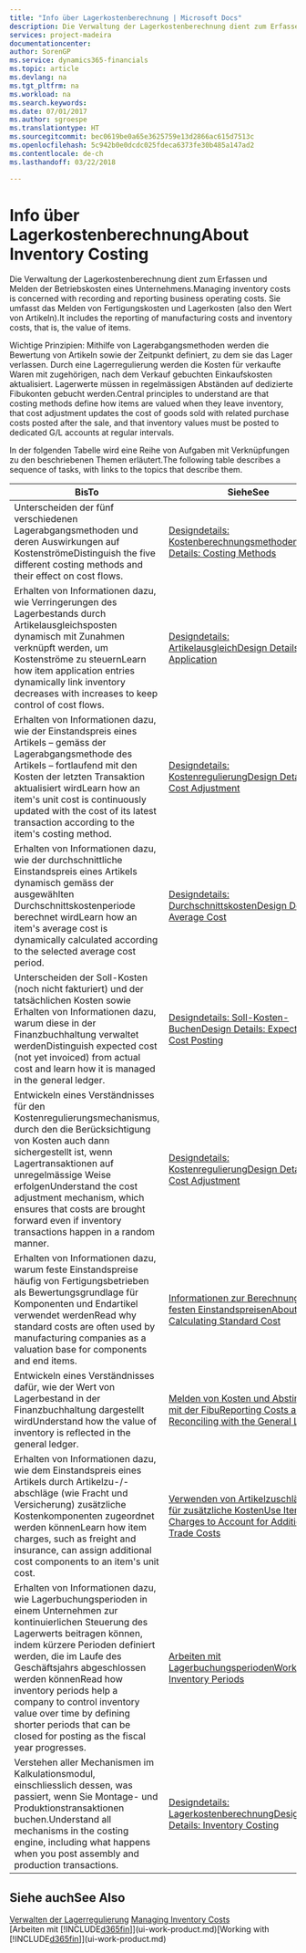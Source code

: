 ```yaml
---
title: "Info über Lagerkostenberechnung | Microsoft Docs"
description: Die Verwaltung der Lagerkostenberechnung dient zum Erfassen und Melden der Betriebskosten eines Unternehmens. Sie umfasst das Melden von Fertigungskosten und Lagerkosten (also den Wert von Artikeln).
services: project-madeira
documentationcenter: 
author: SorenGP
ms.service: dynamics365-financials
ms.topic: article
ms.devlang: na
ms.tgt_pltfrm: na
ms.workload: na
ms.search.keywords: 
ms.date: 07/01/2017
ms.author: sgroespe
ms.translationtype: HT
ms.sourcegitcommit: bec0619be0a65e3625759e13d2866ac615d7513c
ms.openlocfilehash: 5c942b0e0dcdc025fdeca6373fe30b485a147ad2
ms.contentlocale: de-ch
ms.lasthandoff: 03/22/2018

---
```

# <a name="about-inventory-costing"></a><span data-ttu-id="c7e95-104">Info über Lagerkostenberechnung</span><span class="sxs-lookup"><span data-stu-id="c7e95-104">About Inventory Costing</span></span>
<span data-ttu-id="c7e95-105">Die Verwaltung der Lagerkostenberechnung dient zum Erfassen und Melden der Betriebskosten eines Unternehmens.</span><span class="sxs-lookup"><span data-stu-id="c7e95-105">Managing inventory costs is concerned with recording and reporting business operating costs.</span></span> <span data-ttu-id="c7e95-106">Sie umfasst das Melden von Fertigungskosten und Lagerkosten (also den Wert von Artikeln).</span><span class="sxs-lookup"><span data-stu-id="c7e95-106">It includes the reporting of manufacturing costs and inventory costs, that is, the value of items.</span></span>  

 <span data-ttu-id="c7e95-107">Wichtige Prinzipien: Mithilfe von Lagerabgangsmethoden werden die Bewertung von Artikeln sowie der Zeitpunkt definiert, zu dem sie das Lager verlassen. Durch eine Lagerregulierung werden die Kosten für verkaufte Waren mit zugehörigen, nach dem Verkauf gebuchten Einkaufskosten aktualisiert. Lagerwerte müssen in regelmässigen Abständen auf dedizierte Fibukonten gebucht werden.</span><span class="sxs-lookup"><span data-stu-id="c7e95-107">Central principles to understand are that costing methods define how items are valued when they leave inventory, that cost adjustment updates the cost of goods sold with related purchase costs posted after the sale, and that inventory values must be posted to dedicated G/L accounts at regular intervals.</span></span>  

 <span data-ttu-id="c7e95-108">In der folgenden Tabelle wird eine Reihe von Aufgaben mit Verknüpfungen zu den beschriebenen Themen erläutert.</span><span class="sxs-lookup"><span data-stu-id="c7e95-108">The following table describes a sequence of tasks, with links to the topics that describe them.</span></span>   

|<span data-ttu-id="c7e95-109">**Bis**</span><span class="sxs-lookup"><span data-stu-id="c7e95-109">**To**</span></span>|<span data-ttu-id="c7e95-110">**Siehe**</span><span class="sxs-lookup"><span data-stu-id="c7e95-110">**See**</span></span>|  
|------------|-------------|  
|<span data-ttu-id="c7e95-111">Unterscheiden der fünf verschiedenen Lagerabgangsmethoden und deren Auswirkungen auf Kostenströme</span><span class="sxs-lookup"><span data-stu-id="c7e95-111">Distinguish the five different costing methods and their effect on cost flows.</span></span>|[<span data-ttu-id="c7e95-112">Designdetails: Kostenberechnungsmethoden</span><span class="sxs-lookup"><span data-stu-id="c7e95-112">Design Details: Costing Methods</span></span>](design-details-costing-methods.md)|  
|<span data-ttu-id="c7e95-113">Erhalten von Informationen dazu, wie Verringerungen des Lagerbestands durch Artikelausgleichsposten dynamisch mit Zunahmen verknüpft werden, um Kostenströme zu steuern</span><span class="sxs-lookup"><span data-stu-id="c7e95-113">Learn how item application entries dynamically link inventory decreases with increases to keep control of cost flows.</span></span>|[<span data-ttu-id="c7e95-114">Designdetails: Artikelausgleich</span><span class="sxs-lookup"><span data-stu-id="c7e95-114">Design Details: Item Application</span></span>](design-details-item-application.md)|  
|<span data-ttu-id="c7e95-115">Erhalten von Informationen dazu, wie der Einstandspreis eines Artikels – gemäss der Lagerabgangsmethode des Artikels – fortlaufend mit den Kosten der letzten Transaktion aktualisiert wird</span><span class="sxs-lookup"><span data-stu-id="c7e95-115">Learn how an item's unit cost is continuously updated with the cost of its latest transaction according to the item's costing method.</span></span>|[<span data-ttu-id="c7e95-116">Designdetails: Kostenregulierung</span><span class="sxs-lookup"><span data-stu-id="c7e95-116">Design Details: Cost Adjustment</span></span>](design-details-cost-adjustment.md)|  
|<span data-ttu-id="c7e95-117">Erhalten von Informationen dazu, wie der durchschnittliche Einstandspreis eines Artikels dynamisch gemäss der ausgewählten Durchschnittskostenperiode berechnet wird</span><span class="sxs-lookup"><span data-stu-id="c7e95-117">Learn how an item's average cost is dynamically calculated according to the selected average cost period.</span></span>|[<span data-ttu-id="c7e95-118">Designdetails: Durchschnittskosten</span><span class="sxs-lookup"><span data-stu-id="c7e95-118">Design Details: Average Cost</span></span>](design-details-average-cost.md)|  
|<span data-ttu-id="c7e95-119">Unterscheiden der Soll-Kosten (noch nicht fakturiert) und der tatsächlichen Kosten sowie Erhalten von Informationen dazu, warum diese in der Finanzbuchhaltung verwaltet werden</span><span class="sxs-lookup"><span data-stu-id="c7e95-119">Distinguish expected cost (not yet invoiced) from actual cost and learn how it is managed in the general ledger.</span></span>|[<span data-ttu-id="c7e95-120">Designdetails: Soll-Kosten-Buchen</span><span class="sxs-lookup"><span data-stu-id="c7e95-120">Design Details: Expected Cost Posting</span></span>](design-details-expected-cost-posting.md)|  
|<span data-ttu-id="c7e95-121">Entwickeln eines Verständnisses für den Kostenregulierungsmechanismus, durch den die Berücksichtigung von Kosten auch dann sichergestellt ist, wenn Lagertransaktionen auf unregelmässige Weise erfolgen</span><span class="sxs-lookup"><span data-stu-id="c7e95-121">Understand the cost adjustment mechanism, which ensures that costs are brought forward even if inventory transactions happen in a random manner.</span></span>|[<span data-ttu-id="c7e95-122">Designdetails: Kostenregulierung</span><span class="sxs-lookup"><span data-stu-id="c7e95-122">Design Details: Cost Adjustment</span></span>](design-details-cost-adjustment.md)|  
|<span data-ttu-id="c7e95-123">Erhalten von Informationen dazu, warum feste Einstandspreise häufig von Fertigungsbetrieben als Bewertungsgrundlage für Komponenten und Endartikel verwendet werden</span><span class="sxs-lookup"><span data-stu-id="c7e95-123">Read why standard costs are often used by manufacturing companies as a valuation base for components and end items.</span></span>|[<span data-ttu-id="c7e95-124">Informationen zur Berechnung von festen Einstandspreisen</span><span class="sxs-lookup"><span data-stu-id="c7e95-124">About Calculating Standard Cost</span></span>](finance-about-calculating-standard-cost.md)|  
|<span data-ttu-id="c7e95-125">Entwickeln eines Verständnisses dafür, wie der Wert von Lagerbestand in der Finanzbuchhaltung dargestellt wird</span><span class="sxs-lookup"><span data-stu-id="c7e95-125">Understand how the value of inventory is reflected in the general ledger.</span></span>|[<span data-ttu-id="c7e95-126">Melden von Kosten und Abstimmen mit der Fibu</span><span class="sxs-lookup"><span data-stu-id="c7e95-126">Reporting Costs and Reconciling with the General Ledger</span></span>](finance-report-costs-and-reconcile-with-the-general-ledger.md)|  
|<span data-ttu-id="c7e95-127">Erhalten von Informationen dazu, wie dem Einstandspreis eines Artikels durch Artikelzu-/-abschläge (wie Fracht und Versicherung) zusätzliche Kostenkomponenten zugeordnet werden können</span><span class="sxs-lookup"><span data-stu-id="c7e95-127">Learn how item charges, such as freight and insurance, can assign additional cost components to an item's unit cost.</span></span>|[<span data-ttu-id="c7e95-128">Verwenden von Artikelzuschlägen für zusätzliche Kosten</span><span class="sxs-lookup"><span data-stu-id="c7e95-128">Use Item Charges to Account for Additional Trade Costs</span></span>](payables-how-assign-item-charges.md)|  
|<span data-ttu-id="c7e95-129">Erhalten von Informationen dazu, wie Lagerbuchungsperioden in einem Unternehmen zur kontinuierlichen Steuerung des Lagerwerts beitragen können, indem kürzere Perioden definiert werden, die im Laufe des Geschäftsjahrs abgeschlossen werden können</span><span class="sxs-lookup"><span data-stu-id="c7e95-129">Read how inventory periods help a company to control inventory value over time by defining shorter periods that can be closed for posting as the fiscal year progresses.</span></span>|[<span data-ttu-id="c7e95-130">Arbeiten mit Lagerbuchungsperioden</span><span class="sxs-lookup"><span data-stu-id="c7e95-130">Work with Inventory Periods</span></span>](finance-how-to-work-with-inventory-periods.md)|  
|<span data-ttu-id="c7e95-131">Verstehen aller Mechanismen im Kalkulationsmodul, einschliesslich dessen, was passiert, wenn Sie Montage- und Produktionstransaktionen buchen.</span><span class="sxs-lookup"><span data-stu-id="c7e95-131">Understand all mechanisms in the costing engine, including what happens when you post assembly and production transactions.</span></span>|[<span data-ttu-id="c7e95-132">Designdetails: Lagerkostenberechnung</span><span class="sxs-lookup"><span data-stu-id="c7e95-132">Design Details: Inventory Costing</span></span>](design-details-inventory-costing.md)|

## <a name="see-also"></a><span data-ttu-id="c7e95-133">Siehe auch</span><span class="sxs-lookup"><span data-stu-id="c7e95-133">See Also</span></span>
<span data-ttu-id="c7e95-134">[Verwalten der Lagerregulierung](finance-manage-inventory-costs.md)  </span><span class="sxs-lookup"><span data-stu-id="c7e95-134">[Managing Inventory Costs](finance-manage-inventory-costs.md)  </span></span>  
<span data-ttu-id="c7e95-135">[Arbeiten mit [!INCLUDE[d365fin](includes/d365fin_md.md)]](ui-work-product.md)</span><span class="sxs-lookup"><span data-stu-id="c7e95-135">[Working with [!INCLUDE[d365fin](includes/d365fin_md.md)]](ui-work-product.md)</span></span>

